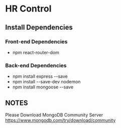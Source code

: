 # HR Control

 ## Install Dependencies

 ### Front-end Dependencies
- npm react-router-dom

 ### Back-end Dependencies
 - npm install express --save
 - npm install --save-dev nodemon
 - npm install mongoose --save


 ## NOTES

 Please Download MongoDB Community Server https://www.mongodb.com/try/download/community
 
